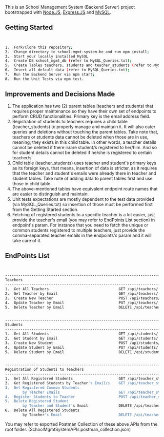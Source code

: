 This is an School Management System (Backend Server) project bootstrapped with [Node.JS](https://nodejs.org/en/), [Express.JS](https://expressjs.com/) and [MySQL](https://www.mysql.com/).

## Getting Started

```bash


1.  Fork/Clone this repository;
2.  Change directory to school-mgmt-system-be and run npm install;
3.  Start your locally installed MySQL
4.  Create DB school_mgmt_db (refer to MySQL_Queries.txt);
5.  Create Tables teachers, students and teacher_students (refer to MySQL_Queries.txt);
6.  Insert all default data (refer to MySQL_Queries.txt);
7.  Run the Backend Server via npm start;
8.  Run the Unit Tests via npm test.


```

## Improvements and Decisions Made

1.  The application has two (2) parent tables (teachers and students) that requires proper maintenance so they have their own set of endpoints to perform CRUD functionalities. Primary key is the email address field.
2.  Registration of students to teachers requires a child table (teacher_students) to properly manage and maintain it. It will also cater queries and deletions without touching the parent tables. Take note that, teachers or students data cannot be deleted when those are in use, meaning, they exists in this child table. In other words, a teacher details cannot be deleted if there is/are student/s registered to her/him. And so for student details cannot be deleted if he/she is registered to certain teacher/s.
3.  Child table (teacher_students) uses teacher and student's primary keys as its foreign keys, that means, insertion of data is stricter, as it requires that the teacher and student's emails were already there in teacher and student tables. Take note of adding data to parent tables first and use those in child table.
4.  The above-mentioned tables have equivalent endpoint route names that are easier to distinguish and maintain.
5.  Unit tests expectations are mostly dependent to the test data provided (via MySQL_Queries.txt) so insertion of those must be performed first from the Getting Started section.
6.  Fetching of registered students to a specific teacher is a lot easier, just provide the teacher's email (you may refer to EndPoints List section) in endpoint's param. For instance that you need to fetch the unique or common students registered to multiple teachers, just provide the comma-separated teacher emails in the endpoints's param and it will take care of it.

## EndPoints List

```bash


----------------------------------------------------------------------------
Teachers
----------------------------------------------------------------------------
1.  Get All Teachers                                GET /api/teachers/
2.  Get Teacher by Email                            GET /api/teachers/:email
3.  Create New Teacher                              POST /api/teachers/
4.  Update Teacher by Email                         PUT /api/teachers/:email
5.  Delete Teacher by Email                         DELETE /api/teachers/:email


----------------------------------------------------------------------------
Students
----------------------------------------------------------------------------
1.  Get All Students                                GET /api/students/
2.  Get Student by Email                            GET /api/students/:email
3.  Create New Student                              POST /api/students/
4.  Update Student by Email                         PUT /api/students/:email
5.  Delete Student by Email                         DELETE /api/students/:email


----------------------------------------------------------------------------
Registration of Students to Teachers
----------------------------------------------------------------------------
1.  Get All Registered Students                     GET /api/teacher_students/
2.  Get Registered Students by Teacher's Email/s    GET /api/teacher_students/:email
3.  Get Registered Common Students
        by Teacher Emails                           GET /api/teacher_students/common/:email
4.  Register Students to Teacher                    POST /api/teacher_students/register/
5.  Delete Registered Student
        by Teacher and Student's Email              DELETE /api/teacher_students/:teacherEmail/:studentEmail
6.  Delete All Registered Students
        by Teacher's Email                          DELETE /api/teacher_students/:email

```

You may refer to exported Postman Collection of these above APIs from the root folder. (SchoolMgmtSystemAPIs.postman_collection.json)
